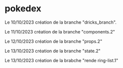 # pokedex

Le 10/10/2023 création de la branche "dricks_branch".

Le 11/10/2023 création de la branche "components.2"

Le 12/10/2023 création de la branche "props.2"

Le 13/10/2023 création de la branche "state.2"

Le 13/10/2023 création de la brabche "rende ring-list.1"